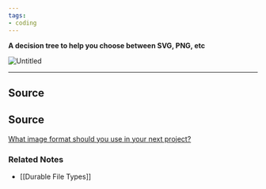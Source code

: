 ```yaml
---
tags:
- coding
---
```

**A decision tree to help you choose between SVG, PNG, etc**

![Untitled](Untitled%2031.png)

---

## Source

## Source

[What image format should you use in your next project?](https://dev.to/alvaromontoro/what-image-format-should-you-use-in-your-next-project-1fd3)

### Related Notes
- [[Durable File Types]]